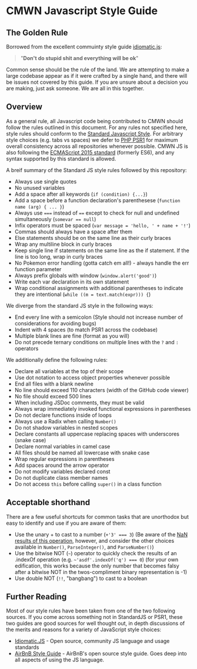 # CMWN Javascript Style Guide

## The Golden Rule

Borrowed from the excellent commuinty style guide [idiomatic.js](https://github.com/rwaldron/idiomatic.js/#dont-do-stupid-shit-and-everything-will-be-ok):   
 > "**Don't do stupid shit and everything will be ok**"   
 
 Common sense should be the rule of the land. We are attempting to make a large codebase appear as if it were crafted by a single hand, and there will be issues not covered by this guide. If you are unsure about a decision you are making, just ask someone. We are all in this together.

## Overview
As a general rule, all Javascript code being contributed to CMWN should follow the rules outlined in this document. For any rules not specified here, style rules should conform to the [Standard Javascript Style](http://standardjs.com/rules.htmlhttp://standardjs.com/rules.html). For arbitrary style choices (e.g. tabs vs spaces) we defer to [PHP PSR1](https://github.com/php-fig/fig-standards/blob/master/accepted/PSR-1-basic-coding-standard.md) for maximum overall consistency across all repositories whenever possible. CMWN JS is also following the [ECMAScript 2015 standard](https://babeljs.io/docs/learn-es2015/) (formerly ES6), and any syntax supported by this standard is allowed.
   
A breif summary of the Standard JS style rules followed by this repository:
 - Always use single quotes
 - No unused variables
 - Add a space after all keywords (`if (condition) {...}`)
 - Add a space before a function declaration's parenthesese (`function name (arg) { ... }`)
 - Always use `===` instead of `==` except to check for null and undefined simultaneously (`somevar == null`)
 - Infix operators must be spaced (`var message = 'hello, ' + name + '!'`)
 - Commas should always have a space after them
 - Else statements should be on the same line as their curly braces
 - Wrap any multiline block in curly braces
 - Keep single line if statements on the same line as the if statement. If the line is too long, wrap in curly braces
 - No Pokemon error handling (gotta catch em all!) - always handle the err function parameter
 - Always prefix globals with window (`window.alert('good')`)
 - Write each var declaration in its own statement
 - Wrap conditional assignments with additional parentheses to indicate they are intentional (`while ((m = text.match(expr))) {`)
 
 
We diverge from the standard JS style in the following ways:

 - End every line with a semicolon (Style should not increase number of considerations for avoiding bugs)
 - Indent with 4 spaces (to match PSR1 across the codebase)
 - Multiple blank lines are fine (format as you will)
 - Do not precede ternary conditions on multiple lines with the `?` and `:` operators
 
We additionally define the following rules:

 - Declare all variables at the top of their scope
 - Use dot notation to access object properties whenever possible
 - End all files with a blank newline
 - No line should exceed 110 characters (width of the GitHub code viewer)
 - No file should exceed 500 lines
 - When including JSDoc comments, they must be valid
 - Always wrap immediately invoked functional expressions in parentheses
 - Do not declare functions inside of loops
 - Always use a Radix when calling `Number()`
 - Do not shadow variables in nested scopes
 - Declare constants all uppercase replacing spaces with underscores (snake case)
 - Declare normal variables in camel case
 - All files should be named all lowercase with snake case
 - Wrap regular expressions in parentheses
 - Add spaces around the arrow operator
 - Do not modify variables declared const
 - Do not duplicate class member names
 - Do not access `this` before calling `super()` in a class function
 

## Acceptable shorthand

There are a few useful shortcuts for common tasks that are unorthodox but easy to identify and use if you are aware of them:
 
  - Use the unary + to cast to a number (`+'3' === 3`) (Be aware of the [NaN results of this operation](http://jibbering.com/faq/notes/type-conversion/#tcNumber), however, and consider the other choices available in `Number()`, `ParseInteger()`, and `ParseNumber()`)
  - Use the bitwise NOT (`~`) operator to quickly check the results of an .indexOf operation (e.g. `~'asdf'.indexOf('q') === 0`) (for your own edification, this works because the only number that becomes falsy after a bitwise NOT in the twos-compliment binary representation is -1)
  - Use double NOT (`!!`, "bangbang") to cast to a boolean

## Further Reading

Most of our style rules have been taken from one of the two following sources. If you come across something not in StandardJS or PSR1, these two guides are good sources for well thought out, in depth discussions of the merits and reasons for a variety of JavaScript style choices:

- [Idiomatic.JS](https://github.com/rwaldron/idiomatic.js/) - Open source, community JS language and usage standards
- [AirBnB Style Guide](https://github.com/airbnb/javascript/tree/master/es5) - AirBnB's open source style guide. Goes deep into all aspects of using the JS language.
